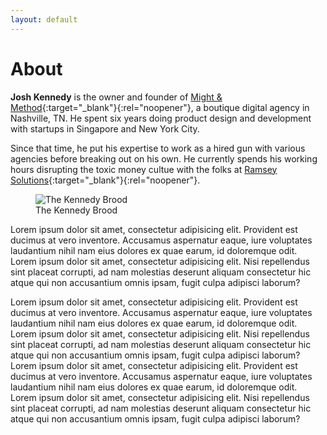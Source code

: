 ```yaml
---
layout: default
---
```


<h1 class="Page-title">About</h1>

**Josh Kennedy** is the owner and founder of [Might & Method](https://www.mightandmethod.com){:target="_blank"}{:rel="noopener"}, a boutique digital agency in Nashville, TN. He spent six years doing product design and development with startups in Singapore and New York City.

Since that time, he put his expertise to work as a hired gun with various agencies before breaking out on his own. He currently spends his working hours disrupting the toxic money cultue with the folks at [Ramsey Solutions](https://www.daveramsey.com/careers/?ictid=dave.all){:target="_blank"}{:rel="noopener"}.

<figure class="Post-image">
  <img src="https://lh3.googleusercontent.com/m63gFU_CsM_AASnwd7QUI7IXuLvt9MCmbBdY6LUJ4_oSQUsCZV3FdazUvxes1fgVxdJhWgmHZf6eeJTZxY2NP8Y5DCQ0Xgt_PEcCJ_7nV--Ui2acyk5C2ynfPwQNDrTnuHyvD0seZ_OLvgBmiA1_pReGOXI5fZZ2NO_4SPP72ONY8Ft4N3xikW_7y-ylIKp09bT75ck_Y3J-cOeG_kKGc9E5rWXV3DPMy2Bv4x7hNU1aFjy1KzJAwtM18XLb21FxN0FHS00WzijIRSpyMuysf6-yAartooC0FPX8dUeQ9vCHPXcITIgMQC63op0T05iMrGR56_zTfSua-n_cJeOESnDMeDPYKhnBEvr22tCYci7f3rVZqWneo4wfdrcZw-Ba941180unNicGW38y44aXh9yxRh0xzyrGtWf8vVgG8NYNUSt7uZMTGaLHSd2_OuTnYKOAEnJfu5G6HZ2oRIR_D424e3R-fCJXsE5qk-UIEGfuo9_XJURYRhljqkI0ej10C8QIpbbQfsgrFCP0PMOfHmdVnOqBz8Sz4b8UZ7ntqDV3HrTJ_ur2gMdkEX5dVkwky0uzUaWjRewemAcUYd8ME9p_SmMkXdO3pIUUT9SDzh5a_qC1hGvAGPPijc72s6WRsRG_gC3hC4EVlT4bHx-GF2gy6x_EVB1A=w648-h972-no" alt="The Kennedy Brood">
  <figcaption>The Kennedy Brood</figcaption>
</figure>

Lorem ipsum dolor sit amet, consectetur adipisicing elit. Provident est ducimus at vero inventore. Accusamus aspernatur eaque, iure voluptates laudantium nihil nam eius dolores ex quae earum, id doloremque odit. Lorem ipsum dolor sit amet, consectetur adipisicing elit. Nisi repellendus sint placeat corrupti, ad nam molestias deserunt aliquam consectetur hic atque qui non accusantium omnis ipsam, fugit culpa adipisci laborum?


Lorem ipsum dolor sit amet, consectetur adipisicing elit. Provident est ducimus at vero inventore. Accusamus aspernatur eaque, iure voluptates laudantium nihil nam eius dolores ex quae earum, id doloremque odit. Lorem ipsum dolor sit amet, consectetur adipisicing elit. Nisi repellendus sint placeat corrupti, ad nam molestias deserunt aliquam consectetur hic atque qui non accusantium omnis ipsam, fugit culpa adipisci laborum?
Lorem ipsum dolor sit amet, consectetur adipisicing elit. Provident est ducimus at vero inventore. Accusamus aspernatur eaque, iure voluptates laudantium nihil nam eius dolores ex quae earum, id doloremque odit. Lorem ipsum dolor sit amet, consectetur adipisicing elit. Nisi repellendus sint placeat corrupti, ad nam molestias deserunt aliquam consectetur hic atque qui non accusantium omnis ipsam, fugit culpa adipisci laborum?
